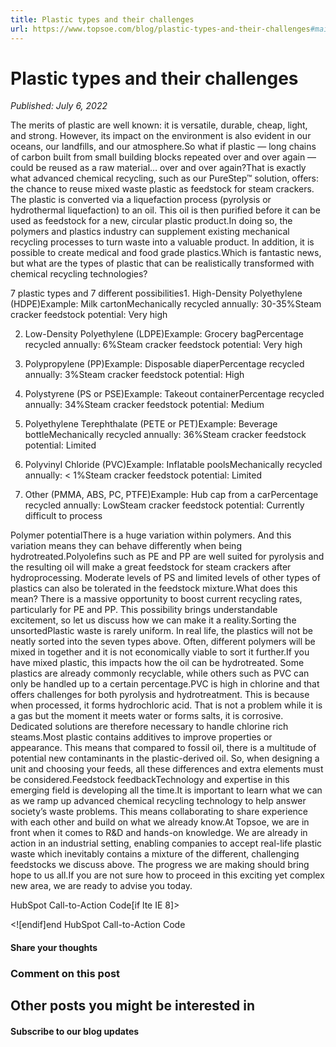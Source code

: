 ```yaml
---
title: Plastic types and their challenges
url: https://www.topsoe.com/blog/plastic-types-and-their-challenges#main-content
---
```


# Plastic types and their challenges

*Published: July 6, 2022*

The merits of plastic are well known: it is versatile, durable, cheap, light, and strong. However, its impact on the environment is also evident in our oceans, our landfills, and our atmosphere.So what if plastic — long chains of carbon built from small building blocks repeated over and over again — could be reused as a raw material… over and over again?That is exactly what advanced chemical recycling, such as our PureStep™ solution, offers: the chance to reuse mixed waste plastic as feedstock for steam crackers. The plastic is converted via a liquefaction process (pyrolysis or hydrothermal liquefaction) to an oil. This oil is then purified before it can be used as feedstock for a new, circular plastic product.In doing so, the polymers and plastics industry can supplement existing mechanical recycling processes to turn waste into a valuable product. In addition, it is possible to create medical and food grade plastics.Which is fantastic news, but what are the types of plastic that can be realistically transformed with chemical recycling technologies?

7 plastic types and 7 different possibilities1. High-Density Polyethylene (HDPE)Example: Milk cartonMechanically recycled annually: 30-35%Steam cracker feedstock potential: Very high

2. Low-Density Polyethylene (LDPE)Example: Grocery bagPercentage recycled annually: 6%Steam cracker feedstock potential: Very high

3. Polypropylene (PP)Example: Disposable diaperPercentage recycled annually: 3%Steam cracker feedstock potential: High

4. Polystyrene (PS or PSE)Example: Takeout containerPercentage recycled annually: 34%Steam cracker feedstock potential: Medium

5. Polyethylene Terephthalate (PETE or PET)Example: Beverage bottleMechanically recycled annually: 36%Steam cracker feedstock potential: Limited

6. Polyvinyl Chloride (PVC)Example: Inflatable poolsMechanically recycled annually: < 1%Steam cracker feedstock potential: Limited

7. Other (PMMA, ABS, PC, PTFE)Example: Hub cap from a carPercentage recycled annually: LowSteam cracker feedstock potential: Currently difficult to process

Polymer potentialThere is a huge variation within polymers. And this variation means they can behave differently when being hydrotreated.Polyolefins such as PE and PP are well suited for pyrolysis and the resulting oil will make a great feedstock for steam crackers after hydroprocessing. Moderate levels of PS and limited levels of other types of plastics can also be tolerated in the feedstock mixture.What does this mean? There is a massive opportunity to boost current recycling rates, particularly for PE and PP. This possibility brings understandable excitement, so let us discuss how we can make it a reality.Sorting the unsortedPlastic waste is rarely uniform. In real life, the plastics will not be neatly sorted into the seven types above. Often, different polymers will be mixed in together and it is not economically viable to sort it further.If you have mixed plastic, this impacts how the oil can be hydrotreated. Some plastics are already commonly recyclable, while others such as PVC can only be handled up to a certain percentage.PVC is high in chlorine and that offers challenges for both pyrolysis and hydrotreatment. This is because when processed, it forms hydrochloric acid. That is not a problem while it is a gas but the moment it meets water or forms salts, it is corrosive. Dedicated solutions are therefore necessary to handle chlorine rich steams.Most plastic contains additives to improve properties or appearance. This means that compared to fossil oil, there is a multitude of potential new contaminants in the plastic-derived oil. So, when designing a unit and choosing your feeds, all these differences and extra elements must be considered.Feedstock feedbackTechnology and expertise in this emerging field is developing all the time.It is important to learn what we can as we ramp up advanced chemical recycling technology to help answer society’s waste problems. This means collaborating to share experience with each other and build on what we already know.At Topsoe, we are in front when it comes to R&D and hands-on knowledge. We are already in action in an industrial setting, enabling companies to accept real-life plastic waste which inevitably contains a mixture of the different, challenging feedstocks we discuss above. The progress we are making should bring hope to us all.If you are not sure how to proceed in this exciting yet complex new area, we are ready to advise you today.

HubSpot Call-to-Action Code[if lte IE 8]><div id="hs-cta-ie-element"></div><![endif][](https://cta-redirect.hubspot.com/cta/redirect/2115834/ee2dd762-c824-4515-94b0-1803ba3358fc)end HubSpot Call-to-Action Code

#### Share your thoughts

### Comment on this post

## Other posts you might be interested in

#### Subscribe to our blog updates